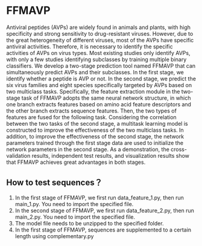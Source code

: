 # FFMAVP

Antiviral peptides (AVPs) are widely found in animals and plants, with high specificity and strong sensitivity to drug-resistant viruses. However, due to the great heterogeneity of different viruses, most of the AVPs have specific antiviral activities. Therefore, it is necessary to identify the specific activities of AVPs on virus types. Most existing studies only identify AVPs, with only a few studies identifying subclasses by training multiple binary classifiers. We develop a two-stage prediction tool named FFMAVP that can simultaneously predict AVPs and their subclasses. In the first stage, we identify whether a peptide is AVP or not. In the second stage, we predict the six virus families and eight species specifically targeted by AVPs based on two multiclass tasks. Specifically, the feature extraction module in the two-stage task of FFMAVP adopts the same neural network structure, in which one branch extracts features based on amino acid feature descriptors and the other branch extracts sequence features. Then, the two types of features are fused for the following task. Considering the correlation between the two tasks of the second stage, a multitask learning model is constructed to improve the effectiveness of the two multiclass tasks. In addition, to improve the effectiveness of the second stage, the network parameters trained through the first stage data are used to initialize the network parameters in the second stage. As a demonstration, the cross-validation results, independent test results, and visualization results show that FFMAVP achieves great advantages in both stages.

## How to test sequences？
1. In the first stage of FFMAVP, we first run data_feature_1.py, then run main_1.py. You need to import the specified file.
2. In the second stage of FFMAVP, we first run data_feature_2.py, then run main_2.py. You need to import the specified file.
3. The model file needs to be unzipped to the specified folder.
4. In the first stage of FFMAVP, sequences are supplemented to a certain length using complementary.py
